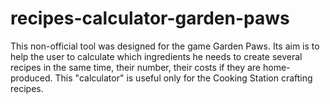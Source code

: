 # recipes-calculator-garden-paws
This non-official tool was designed for the game Garden Paws. Its aim is to help the user to calculate which ingredients he needs to create several recipes in the same time, their number, their costs if they are home-produced. This "calculator" is useful only for the Cooking Station crafting recipes.
